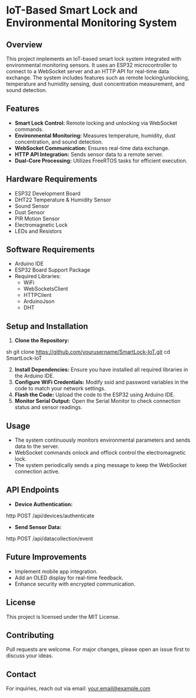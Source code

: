 # IoT-Based Smart Lock and Environmental Monitoring System

## Overview
This project implements an IoT-based smart lock system integrated with environmental monitoring sensors. It uses an ESP32 microcontroller to connect to a WebSocket server and an HTTP API for real-time data exchange. The system includes features such as remote locking/unlocking, temperature and humidity sensing, dust concentration measurement, and sound detection.

## Features
- **Smart Lock Control:** Remote locking and unlocking via WebSocket commands.
- **Environmental Monitoring:** Measures temperature, humidity, dust concentration, and sound detection.
- **WebSocket Communication:** Ensures real-time data exchange.
- **HTTP API Integration:** Sends sensor data to a remote server.
- **Dual-Core Processing:** Utilizes FreeRTOS tasks for efficient execution.

## Hardware Requirements
- ESP32 Development Board
- DHT22 Temperature & Humidity Sensor
- Sound Sensor
- Dust Sensor
- PIR Motion Sensor
- Electromagnetic Lock
- LEDs and Resistors

## Software Requirements
- Arduino IDE
- ESP32 Board Support Package
- Required Libraries:
  - WiFi
  - WebSocketsClient
  - HTTPClient
  - ArduinoJson
  - DHT

## Setup and Installation
1. **Clone the Repository:**
   
sh
   git clone https://github.com/yourusername/SmartLock-IoT.git
   cd SmartLock-IoT

2. **Install Dependencies:**
   Ensure you have installed all required libraries in the Arduino IDE.
3. **Configure WiFi Credentials:**
   Modify ssid and password variables in the code to match your network settings.
4. **Flash the Code:**
   Upload the code to the ESP32 using Arduino IDE.
5. **Monitor Serial Output:**
   Open the Serial Monitor to check connection status and sensor readings.

## Usage
- The system continuously monitors environmental parameters and sends data to the server.
- WebSocket commands onlock and offlock control the electromagnetic lock.
- The system periodically sends a ping message to keep the WebSocket connection active.

## API Endpoints
- **Device Authentication:**
  
http
  POST /api/devices/authenticate

- **Send Sensor Data:**
  
http
  POST /api/datacollection/event


## Future Improvements
- Implement mobile app integration.
- Add an OLED display for real-time feedback.
- Enhance security with encrypted communication.

## License
This project is licensed under the MIT License.

## Contributing
Pull requests are welcome. For major changes, please open an issue first to discuss your ideas.

## Contact
For inquiries, reach out via email: your.email@example.com

